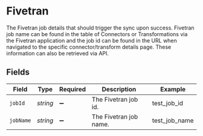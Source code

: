 # Fivetran

The Fivetran job details that should trigger the sync upon success. Fivetran job name can be found in the table of Connectors or Transformations via the Fivetran application and the job id can be found in the URL when navigated to the specific connector/transform details page. These information can also be retrieved via API.


## Fields

| Field                  | Type                   | Required               | Description            | Example                |
| ---------------------- | ---------------------- | ---------------------- | ---------------------- | ---------------------- |
| `jobId`                | *string*               | :heavy_minus_sign:     | The Fivetran job id.   | test_job_id            |
| `jobName`              | *string*               | :heavy_minus_sign:     | The Fivetran job name. | test_job_name          |